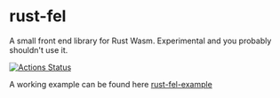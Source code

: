 # rust-fel

A small front end library for Rust Wasm. Experimental and you probably shouldn't use it.

[![Actions Status](https://github.com/tostaylo/rust-fel/workflows/Check%20Test%20Fmt%20Clippy/badge.svg)](https://github.com/tostaylo/rust-fel/actions)

A working example can be found here [rust-fel-example](https://github.com/tostaylo/rust-fel-example)
